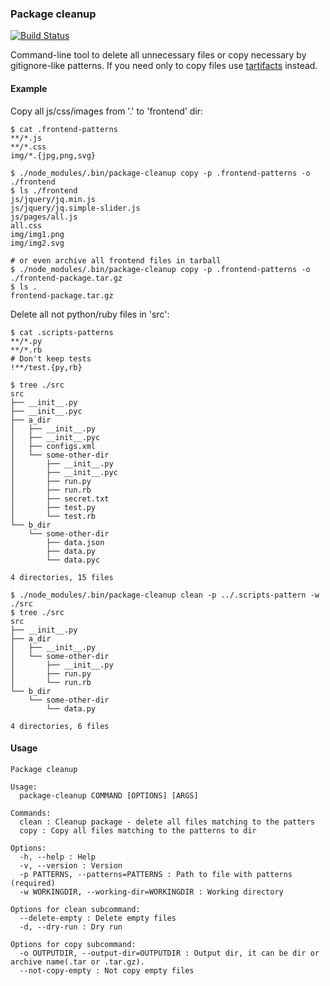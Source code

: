 ### Package cleanup

[![Build Status](https://travis-ci.org/rndD/package-cleanup.svg?branch=master)](https://travis-ci.org/rndD/package-cleanup)

Command-line tool to delete all unnecessary files or copy necessary by gitignore-like patterns. 
If you need only to copy files use [tartifacts](https://github.com/blond/tartifacts) instead.

#### Example

Copy all js/css/images from '.' to 'frontend' dir:
```
$ cat .frontend-patterns
**/*.js
**/*.css
img/*.{jpg,png,svg}

$ ./node_modules/.bin/package-cleanup copy -p .frontend-patterns -o ./frontend
$ ls ./frontend
js/jquery/jq.min.js
js/jquery/jq.simple-slider.js
js/pages/all.js
all.css
img/img1.png
img/img2.svg

# or even archive all frontend files in tarball
$ ./node_modules/.bin/package-cleanup copy -p .frontend-patterns -o ./frontend-package.tar.gz
$ ls .
frontend-package.tar.gz
```

Delete all not python/ruby files in 'src':
```
$ cat .scripts-patterns
**/*.py
**/*.rb
# Don't keep tests
!**/test.{py,rb}

$ tree ./src
src
├── __init__.py
├── __init__.pyc
├── a_dir
│   ├── __init__.py
│   ├── __init__.pyc
│   ├── configs.xml
│   └── some-other-dir
│       ├── __init__.py
│       ├── __init__.pyc
│       ├── run.py
│       ├── run.rb
│       ├── secret.txt
│       ├── test.py
│       └── test.rb
└── b_dir
    └── some-other-dir
        ├── data.json
        ├── data.py
        └── data.pyc

4 directories, 15 files

$ ./node_modules/.bin/package-cleanup clean -p ../.scripts-pattern -w ./src
$ tree ./src
src
├── __init__.py
├── a_dir
│   ├── __init__.py
│   └── some-other-dir
│       ├── __init__.py
│       ├── run.py
│       └── run.rb
└── b_dir
    └── some-other-dir
        └── data.py

4 directories, 6 files
```

#### Usage

```
Package cleanup

Usage:
  package-cleanup COMMAND [OPTIONS] [ARGS]

Commands:
  clean : Cleanup package - delete all files matching to the patters
  copy : Copy all files matching to the patterns to dir

Options:
  -h, --help : Help
  -v, --version : Version
  -p PATTERNS, --patterns=PATTERNS : Path to file with patterns (required)
  -w WORKINGDIR, --working-dir=WORKINGDIR : Working directory
  
Options for clean subcommand:
  --delete-empty : Delete empty files
  -d, --dry-run : Dry run

Options for copy subcommand:
  -o OUTPUTDIR, --output-dir=OUTPUTDIR : Output dir, it can be dir or archive name(.tar or .tar.gz).
  --not-copy-empty : Not copy empty files
```
